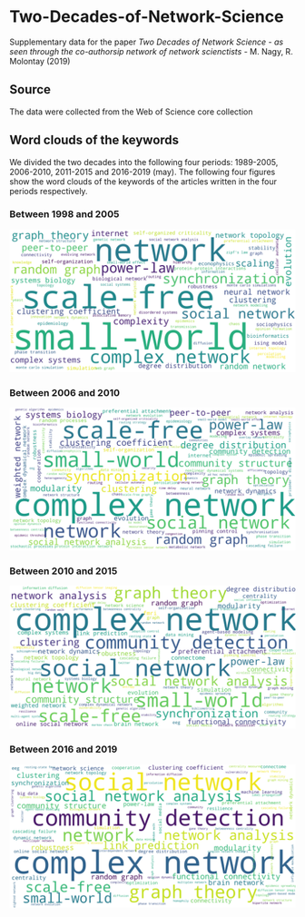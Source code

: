 # Two-Decades-of-Network-Science
Supplementary data for the paper *Two Decades of Network Science - as seen through the co-authorsip network of network scienctists* - M. Nagy, R. Molontay (2019)



## Source
The data were collected from the Web of Science core collection

## Word clouds of the keywords
We divided the two decades into the following four periods: 1989-2005, 2006-2010, 2011-2015 and 2016-2019 (may). 
The following four figures show the word clouds of the keywords of the articles written in the four periods respectively.
### Between 1998 and 2005
![wordcloud_05](./img/until05_wordcloud.png "Word cloud of the keywords betwen '98 and 2005")
### Between 2006 and 2010
![wordcloud_05](./img/between_06_10_wordcloud.png "Word cloud of the keywords betwen '98 and 2005")
### Between 2010 and 2015
![wordcloud_05](./img/between_11_15_wordcloud.png "Word cloud of the keywords betwen '98 and 2005")
### Between 2016 and 2019
![wordcloud_05](./img/since16_wordcloud.png "Word cloud of the keywords betwen '98 and 2005")
